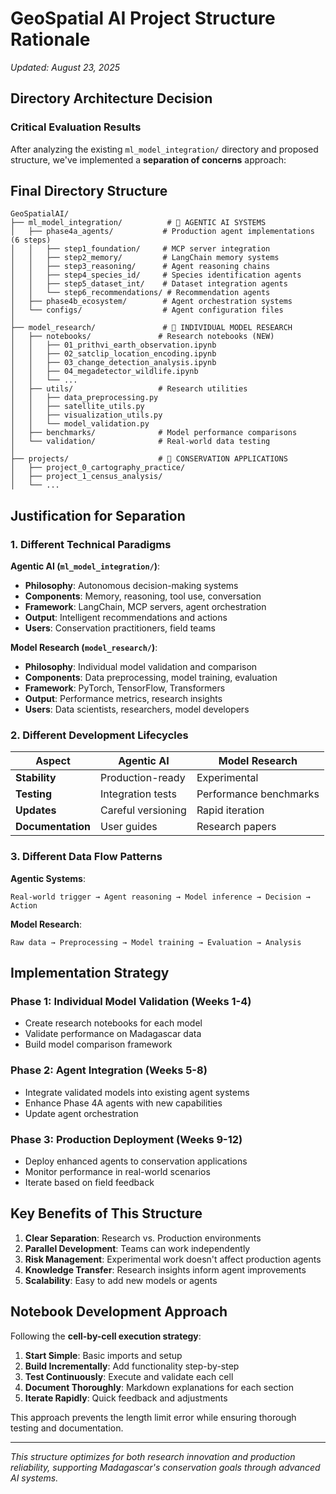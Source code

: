 # GeoSpatial AI Project Structure Rationale

*Updated: August 23, 2025*

## Directory Architecture Decision

### Critical Evaluation Results

After analyzing the existing `ml_model_integration/` directory and proposed structure, we've implemented a **separation of concerns** approach:

## Final Directory Structure

```
GeoSpatialAI/
├── ml_model_integration/          # 🤖 AGENTIC AI SYSTEMS
│   ├── phase4a_agents/           # Production agent implementations (6 steps)
│   │   ├── step1_foundation/     # MCP server integration
│   │   ├── step2_memory/         # LangChain memory systems  
│   │   ├── step3_reasoning/      # Agent reasoning chains
│   │   ├── step4_species_id/     # Species identification agents
│   │   ├── step5_dataset_int/    # Dataset integration agents
│   │   └── step6_recommendations/ # Recommendation agents
│   ├── phase4b_ecosystem/        # Agent orchestration systems
│   └── configs/                  # Agent configuration files
│
├── model_research/               # 🔬 INDIVIDUAL MODEL RESEARCH  
│   ├── notebooks/               # Research notebooks (NEW)
│   │   ├── 01_prithvi_earth_observation.ipynb
│   │   ├── 02_satclip_location_encoding.ipynb
│   │   ├── 03_change_detection_analysis.ipynb
│   │   ├── 04_megadetector_wildlife.ipynb
│   │   └── ...
│   ├── utils/                   # Research utilities
│   │   ├── data_preprocessing.py
│   │   ├── satellite_utils.py
│   │   ├── visualization_utils.py
│   │   └── model_validation.py
│   ├── benchmarks/              # Model performance comparisons
│   └── validation/              # Real-world data testing
│
├── projects/                    # 🎯 CONSERVATION APPLICATIONS
│   ├── project_0_cartography_practice/
│   ├── project_1_census_analysis/
│   └── ...
```

## Justification for Separation

### 1. **Different Technical Paradigms**

**Agentic AI (`ml_model_integration/`)**:
- **Philosophy**: Autonomous decision-making systems
- **Components**: Memory, reasoning, tool use, conversation
- **Framework**: LangChain, MCP servers, agent orchestration
- **Output**: Intelligent recommendations and actions
- **Users**: Conservation practitioners, field teams

**Model Research (`model_research/`)**:
- **Philosophy**: Individual model validation and comparison
- **Components**: Data preprocessing, model training, evaluation
- **Framework**: PyTorch, TensorFlow, Transformers
- **Output**: Performance metrics, research insights
- **Users**: Data scientists, researchers, model developers

### 2. **Different Development Lifecycles**

| Aspect | Agentic AI | Model Research |
|--------|------------|----------------|
| **Stability** | Production-ready | Experimental |
| **Testing** | Integration tests | Performance benchmarks |
| **Updates** | Careful versioning | Rapid iteration |
| **Documentation** | User guides | Research papers |

### 3. **Different Data Flow Patterns**

**Agentic Systems**:
```
Real-world trigger → Agent reasoning → Model inference → Decision → Action
```

**Model Research**:
```
Raw data → Preprocessing → Model training → Evaluation → Analysis
```

## Implementation Strategy

### Phase 1: Individual Model Validation (Weeks 1-4)
- Create research notebooks for each model
- Validate performance on Madagascar data
- Build model comparison framework

### Phase 2: Agent Integration (Weeks 5-8)  
- Integrate validated models into existing agent systems
- Enhance Phase 4A agents with new capabilities
- Update agent orchestration

### Phase 3: Production Deployment (Weeks 9-12)
- Deploy enhanced agents to conservation applications
- Monitor performance in real-world scenarios
- Iterate based on field feedback

## Key Benefits of This Structure

1. **Clear Separation**: Research vs. Production environments
2. **Parallel Development**: Teams can work independently
3. **Risk Management**: Experimental work doesn't affect production agents
4. **Knowledge Transfer**: Research insights inform agent improvements
5. **Scalability**: Easy to add new models or agents

## Notebook Development Approach

Following the **cell-by-cell execution strategy**:

1. **Start Simple**: Basic imports and setup
2. **Build Incrementally**: Add functionality step-by-step
3. **Test Continuously**: Execute and validate each cell
4. **Document Thoroughly**: Markdown explanations for each section
5. **Iterate Rapidly**: Quick feedback and adjustments

This approach prevents the length limit error while ensuring thorough testing and documentation.

---

*This structure optimizes for both research innovation and production reliability, supporting Madagascar's conservation goals through advanced AI systems.*
